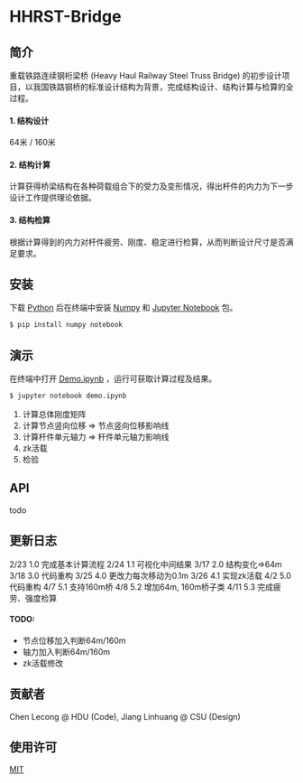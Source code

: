 # HHRST-Bridge 

## 简介
重载铁路连续钢桁梁桥 (Heavy Haul Railway Steel Truss Bridge) 的初步设计项目，以我国铁路钢桥的标准设计结构为背景，完成结构设计、结构计算与检算的全过程。
#### 1. 结构设计
64米 / 160米
#### 2. 结构计算  
计算获得桥梁结构在各种荷载组合下的受力及变形情况，得出杆件的内力为下一步设计工作提供理论依据。
#### 3. 结构检算 
根据计算得到的内力对杆件疲劳、刚度、稳定进行检算，从而判断设计尺寸是否满足要求。  



## 安装
下载 [Python](https://www.python.org/) 后在终端中安装 [Numpy](https://www.numpy.org.cn/) 和 [Jupyter Notebook](https://jupyter.org/) 包。  
```sh 
$ pip install numpy notebook
```



## 演示
在终端中打开 [Demo.ipynb](Demo-v5.2.ipynb) ，运行可获取计算过程及结果。
```sh 
$ jupyter notebook demo.ipynb
```

1. 计算总体刚度矩阵
2. 计算节点竖向位移 => 节点竖向位移影响线
3. 计算杆件单元轴力 => 杆件单元轴力影响线
4. zk活载
5. 检验
  



## API

todo



## 更新日志

2/23 1.0 完成基本计算流程
2/24 1.1 可视化中间结果
3/17 2.0 结构变化=>64m
3/18 3.0 代码重构
3/25 4.0 更改力每次移动为0.1m
3/26 4.1 实现zk活载
4/2  5.0 代码重构
4/7  5.1 支持160m桥
4/8  5.2 增加64m, 160m桥子类
4/11 5.3 完成疲劳、强度检算 

#### TODO:

- 节点位移加入判断64m/160m
- 轴力加入判断64m/160m
- zk活载修改





## 贡献者

Chen Lecong @ HDU (Code), Jiang Linhuang @ CSU (Design)



## 使用许可

[MIT](LICENSE)
